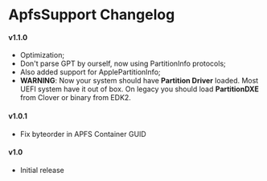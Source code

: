 ApfsSupport Changelog
==================

#### v1.1.0
- Optimization;
- Don't parse GPT by ourself, now using PartitionInfo protocols;
- Also added support for ApplePartitionInfo;
- **WARNING**: Now your system should have **Partition Driver** loaded.  Most UEFI system have it out of box. On legacy you should load **PartitionDXE** from Clover or binary from EDK2.

#### v1.0.1
- Fix byteorder in APFS Container GUID

#### v1.0
- Initial release
